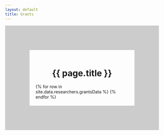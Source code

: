 ```yaml
---
layout: default
title: Grants
---
```



<script>
  function checkEmail(email){
    const urlParams = new URLSearchParams(window.location.search);
    const emailToCheck = urlParams.get('email');
    return emailToCheck ===(email);
  }
  function getEmail(){
    const urlParams = new URLSearchParams(window.location.search);
    const email = urlParams.get('email');
    console.log(`get email log: ${email}`)
    return email
  }
    function onLoad(){
    const urlParams = new URLSearchParams(window.location.search);
    const email = urlParams.get('email');
     console.log("Onload grants Page")
    localStorage.setItem("email",email)
  }

  function compare(email1,email2){
    return email1 ===(email2);
  }
  let html2;
  let emailstored;
</script>

<div style="display: flex; flex-direction: column; align-items: left; border: 80px solid #ccc; padding: 20px;">
<script type="text/javascript">
onLoad();
</script>
  <h1 style="text-align: center;">{{ page.title }}</h1>
  {% for row in site.data.researchers.grantsData %}
      <script>
          console.log("inside grants page");
        if(compare(localStorage.getItem("email"),`{{row.email}}`)){
            html2=`
            <div style="text-align: left; margin-bottom: 20px; border-bottom: 1px solid #ccc; padding-bottom: 10px;">
      <div style="font-weight: bold; margin-top: 5px; margin-left: 20px;">
        <h3><a href="{{row.Link}}">{{ row.Title }}</a></h3>
        <p>Sponsor: {{ row.Sponsor }}</p>
        <p>Year: {{ row.Year }}</p>
        <p>Amount: {{ row.Amount }}</p>
  </div>
      </div>`;
      document.write(html2);
      }
    </script>
  {% endfor %}
</div>